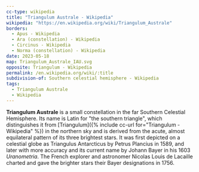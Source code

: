 ```yaml
---
cc-type: wikipedia
title: "Triangulum Australe - Wikipedia"
wikipedia: "https://en.wikipedia.org/wiki/Triangulum_Australe"
borders:
  - Apus - Wikipedia
  - Ara (constellation) - Wikipedia
  - Circinus - Wikipedia
  - Norma (constellation) - Wikipedia
date: 2023-05-18
map: Triangulum_Australe_IAU.svg
opposite: Triangulum - Wikipedia
permalink: /en.wikipedia.org/wiki/:title
subdivision-of: Southern celestial hemisphere - Wikipedia
tags:
  - Triangulum Australe
  - Wikipedia
---
```

**Triangulum Australe** is a small constellation in the far Southern Celestial Hemisphere. Its name is Latin for "the southern triangle", which distinguishes it from [Triangulum]({% include cc-url for="Triangulum - Wikipedia" %}) in the northern sky and is derived from the acute, almost equilateral pattern of its three brightest stars. It was first depicted on a celestial globe as Triangulus Antarcticus by Petrus Plancius in 1589, and later with more accuracy and its current name by Johann Bayer in his 1603 *Uranometria*. The French explorer and astronomer Nicolas Louis de Lacaille charted and gave the brighter stars their Bayer designations in 1756.